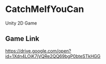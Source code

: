 # CatchMeIfYouCan
Unity 2D Game

## Game Link
https://drive.google.com/open?id=1Xdn4LOjK7jVQRe2QQ69bgP0bteSTkHGG
